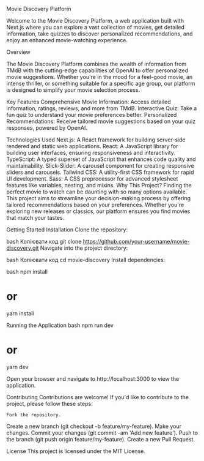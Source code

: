 Movie Discovery Platform

Welcome to the Movie Discovery Platform, a web application built with Next.js where you can explore a vast collection of movies, get detailed information, take quizzes to discover personalized recommendations, and enjoy an enhanced movie-watching experience.

Overview

The Movie Discovery Platform combines the wealth of information from TMdB with the cutting-edge capabilities of OpenAI to offer personalized movie suggestions. Whether you're in the mood for a feel-good movie, an intense thriller, or something suitable for a specific age group, our platform is designed to simplify your movie selection process.

Key Features
    Comprehensive Movie Information: Access detailed information, ratings, reviews, and more from TMdB.
Interactive Quiz: Take a fun quiz to understand your movie preferences better.
Personalized Recommendations: Receive tailored movie suggestions based on your quiz responses, powered by OpenAI.
    
Technologies Used
    Next.js: A React framework for building server-side rendered and static web applications.
React: A JavaScript library for building user interfaces, ensuring responsiveness and interactivity.
TypeScript: A typed superset of JavaScript that enhances code quality and maintainability.
Slick-Slider: A carousel component for creating responsive sliders and carousels.
Tailwind CSS: A utility-first CSS framework for rapid UI development.
Sass: A CSS preprocessor for advanced stylesheet features like variables, nesting, and mixins.
Why This Project?
Finding the perfect movie to watch can be daunting with so many options available. This project aims to streamline your decision-making process by offering tailored recommendations based on your preferences. Whether you're exploring new releases or classics, our platform ensures you find movies that match your tastes.

Getting Started
Installation
Clone the repository:

bash
Копіювати код
git clone https://github.com/your-username/movie-discovery.git
Navigate into the project directory:

bash
Копіювати код
cd movie-discovery
Install dependencies:

bash
npm install
# or
yarn install

Running the Application
bash
npm run dev
# or
yarn dev

Open your browser and navigate to http://localhost:3000 to view the application.

Contributing
Contributions are welcome! If you'd like to contribute to the project, please follow these steps:

    Fork the repository.
Create a new branch (git checkout -b feature/my-feature).
Make your changes.
Commit your changes (git commit -am 'Add new feature').
Push to the branch (git push origin feature/my-feature).
Create a new Pull Request.

License
This project is licensed under the MIT License.